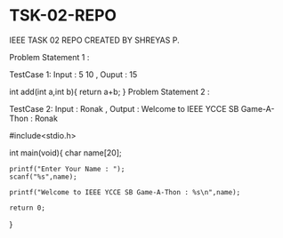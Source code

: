 # TSK-02-REPO
IEEE TASK 02 REPO CREATED BY SHREYAS P.

Problem Statement 1 :

TestCase 1: Input : 5 10 , Ouput : 15

int add(int a,int b){
    return a+b;
}
Problem Statement 2 :

TestCase 2: Input : Ronak , Output : Welcome to IEEE YCCE SB Game-A-Thon : Ronak

#include<stdio.h>

int main(void){
    char name[20];

    printf("Enter Your Name : ");
    scanf("%s",name);

    printf("Welcome to IEEE YCCE SB Game-A-Thon : %s\n",name);

    return 0;
}
